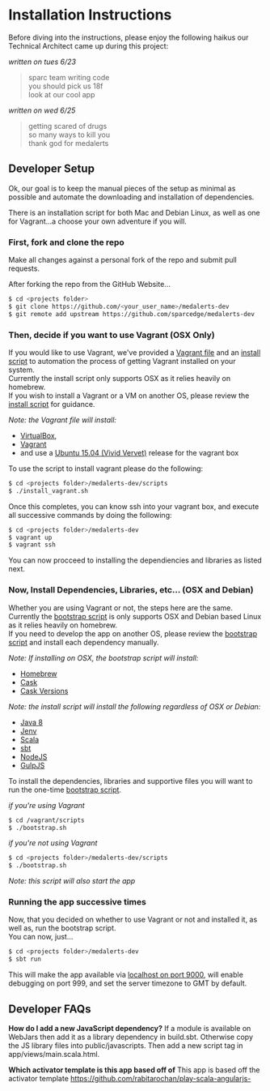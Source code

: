 # Installation Instructions

Before diving into the instructions, please enjoy the following haikus our Technical Architect came up during this project:

*written on tues 6/23*
> sparc team writing code  
> you should pick us 18f  
> look at our cool app

*written on wed 6/25*
> getting scared of drugs  
> so many ways to kill you  
> thank god for medalerts

## Developer Setup
Ok, our goal is to keep the manual pieces of the setup as minimal as possible and automate the downloading and installation of dependencies.

There is an installation script for both Mac and Debian Linux, as well as one for Vagrant...a choose your own adventure if you will.

### First, fork and clone the repo
Make all changes against a personal fork of the repo and submit pull requests.

After forking the repo from the GitHub Website...  
```sh
$ cd <projects folder>
$ git clone https://github.com/<your_user_name>/medalerts-dev
$ git remote add upstream https://github.com/sparcedge/medalerts-dev
``` 

### Then, decide if you want to use Vagrant (OSX Only)
If you would like to use Vagrant, we've provided a [Vagrant file](Vagrantfile) and an [install script](scripts/install_vagrant.sh) to automation the process of getting Vagrant installed on your system.   
Currently the install script only supports OSX as it relies heavily on homebrew.  
If you wish to install a Vagrant or a VM on another OS, please review the [install script](scripts/install_vagrant.sh) for guidance.  

*Note: the Vagrant file will install:*
* [VirtualBox](https://www.virtualbox.org/), 
* [Vagrant](https://www.vagrantup.com/)
* and use a [Ubuntu 15.04 (Vivid Vervet)](http://releases.ubuntu.com/15.04/) release for the vagrant box

To use the script to install vagrant please do the following:
```sh
$ cd <projects folder>/medalerts-dev/scripts
$ ./install_vagrant.sh
```

Once this completes, you can know ssh into your vagrant box, and execute all successive commands by doing the following:
```sh
$ cd <projects folder>/medalerts-dev
$ vagrant up
$ vagrant ssh
```

You can now procceed to installing the dependiencies and libraries as listed next.

### Now, Install Dependencies, Libraries, etc... (OSX and Debian)
Whether you are using Vagrant or not, the steps here are the same.   
Currently the [bootstrap script](scripts/bootstrap.sh) is only supports OSX and Debian based Linux as it relies heavily on homebrew.   
If you need to develop the app on another OS, please review the [bootstrap script](scripts/bootstrap.sh) and install each dependency manually.  

*Note: If installing on OSX, the bootstrap script will install:*
* [Homebrew](http://brew.sh/)
* [Cask](http://caskroom.io/)
* [Cask Versions](https://github.com/caskroom/homebrew-versions)

*Note: the install script will install the following regardless of OSX or Debian:*
* [Java 8](http://openjdk.java.net/projects/jdk8/)
* [Jenv](http://www.jenv.be/)
* [Scala](http://www.scala-lang.org/)
* [sbt](http://www.scala-sbt.org/)
* [NodeJS](https://nodejs.org/)
* [GulpJS](http://gulpjs.com/)

To install the dependencies, libraries and supportive files you will want to run the one-time [bootstrap script](scripts/bootstrap.sh).

_if you're using Vagrant_
```sh
$ cd /vagrant/scripts
$ ./bootstrap.sh
```

_if you're not using Vagrant_
```sh
$ cd <projects folder>/medalerts-dev/scripts
$ ./bootstrap.sh
```

*Note: this script will also start the app*

### Running the app successive times
Now, that you decided on whether to use Vagrant or not and installed it, as well as, run the bootstrap script.   
You can now, just...
```sh
$ cd <projects folder>/medalerts-dev
$ sbt run
```

This will make the app available via [localhost on port 9000](http://localhost:9000), will enable debugging on port 999, and set the server timezone to GMT by default.

## Developer FAQs
__How do I add a new JavaScript dependency?__
If a module is available on WebJars then add it as a library dependency in build.sbt.
Otherwise copy the JS library files into public/javascripts. Then add a new script
tag in app/views/main.scala.html.

__Which activator template is this app based off of__
This app is based off the activator template https://github.com/rabitarochan/play-scala-angularjs-<gulp id="master"></gulp>
